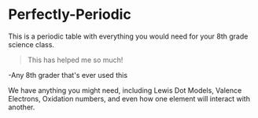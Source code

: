 
# Perfectly-Periodic  

This is a periodic table with everything you would need for your 8th grade science class.  

>This has helped me so much!  

-Any 8th grader that's ever used this  

We have anything you might need, including Lewis Dot Models, Valence Electrons, Oxidation numbers, and even how one element will interact with another.
